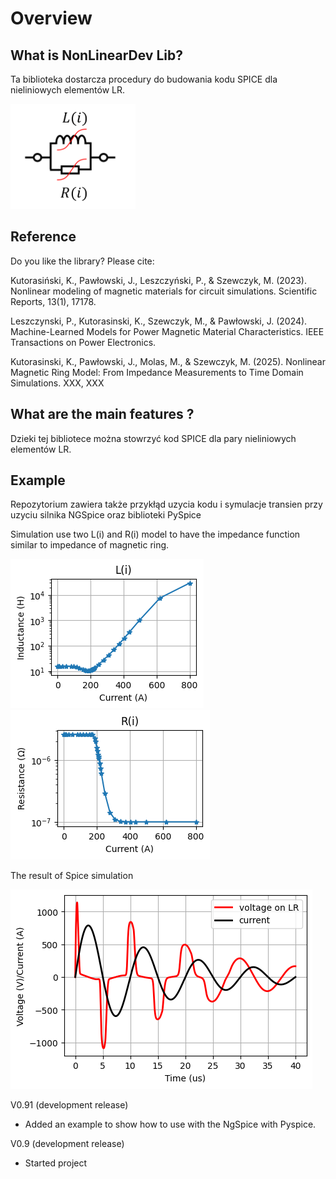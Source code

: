 


# Overview
## What is NonLinearDev Lib?

Ta biblioteka dostarcza procedury do budowania kodu SPICE dla nieliniowych elementów LR. 



<img src="LR_single.png" width="200">

## Reference

Do you like the library? Please cite:

Kutorasiński, K., Pawłowski, J., Leszczyński, P., & Szewczyk, M. (2023). Nonlinear modeling of magnetic materials for circuit simulations. Scientific Reports, 13(1), 17178.

Leszczynski, P., Kutorasinski, K., Szewczyk, M., & Pawłowski, J. (2024). Machine-Learned Models for Power Magnetic Material Characteristics. IEEE Transactions on Power Electronics.

Kutorasinski, K., Pawłowski, J., Molas, M., & Szewczyk, M. (2025). Nonlinear Magnetic Ring Model: From Impedance Measurements to Time Domain Simulations. XXX, XXX



## What are the main features ?

Dzieki tej bibliotece można stowrzyć kod SPICE dla pary nieliniowych elementów LR. 

## Example

Repozytorium zawiera także przykłąd uzycia kodu i symulacje transien przy uzyciu silnika NGSpice oraz biblioteki PySpice


Simulation use two L(i) and R(i) model to have the impedance function similar to impedance of magnetic ring.

<img src="L.png"> <img src="R.png"> 

The result of Spice simulation

<img src="uit.png">




V0.91 (development release)
 * Added an example to show how to use with the NgSpice with Pyspice.

V0.9 (development release)
 * Started project 





